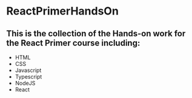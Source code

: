 # ReactPrimerHandsOn
## This is the collection of the Hands-on work for the React Primer course including:
* HTML
* CSS
* Javascript
* Typescript
* NodeJS
* React